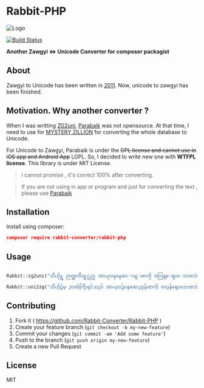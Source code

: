 # Rabbit-PHP

![Logo](https://avatars3.githubusercontent.com/u/11961573?v=3&s=100)

[![Build Status](https://travis-ci.org/Rabbit-Converter/Rabbit-PHP.svg?branch=master)](https://travis-ci.org/Rabbit-Converter/Rabbit-PHP)

**Another Zawgyi <=> Unicode Converter for composer packagist**

## About

Zawgyi to Unicode has been written in [2011](https://github.com/saturngod/ZG2Uni_JS/commits/master). Now, unicode to zawgyi has been finished.

## Motivation. Why another converter ?

When I was writting [ZG2uni](https://github.com/saturngod/ZG2Uni_JS/), [Parabaik](https://github.com/ngwestar/parabaik) was not opensource. At that time, I need to use for [MYSTERY ZILLION](http://www.mysteryzillion.org) for converting the whole database to Unicode.

For Unicode to Zawgyi, Parabaik is under the ~~GPL license and cannot use in iOS app and Android App~~ LGPL. So, I decided to write new one with **WTFPL license**. This library is under MIT License.

> I cannot promise , it's correct 100% after converting.

> If you are not using in app or program and just for converting the text , please use [Parabaik](https://github.com/ngwestar/parabaik)

## Installation

Install using composer:

```json
composer require rabbit-converter/rabbit-php
```

## Usage

```php

Rabbit::zg2uni("သီဟိုဠ္မွ ဉာဏ္ႀကီးရွင္သည္ အာယုဝဍ္ဎနေဆးၫႊန္းစာကို ဇလြန္ေဈးေဘးဗာဒံပင္ထက္ အဓိ႒ာန္လ်က္ ဂဃနဏဖတ္ခဲ့သည္။");

Rabbit::uni2zg("သီဟိုဠ်မှ ဉာဏ်ကြီးရှင်သည် အာယုဝဍ်ဎနဆေးညွှန်းစာကို ဇလွန်ဈေးဘေးဗာဒံပင်ထက် အဓိဋ္ဌာန်လျက် ဂဃနဏဖတ်ခဲ့သည်။");

```

## Contributing

1. Fork it ( https://github.com/Rabbit-Converter/Rabbit-PHP )
2. Create your feature branch (`git checkout -b my-new-feature`)
3. Commit your changes (`git commit -am 'Add some feature'`)
4. Push to the branch (`git push origin my-new-feature`)
5. Create a new Pull Request

## License

MIT

